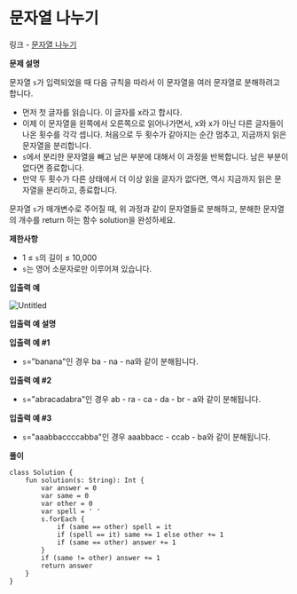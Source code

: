 # 문자열 나누기

링크 - [문자열 나누기](https://school.programmers.co.kr/learn/courses/30/lessons/140108)

**문제 설명**

문자열 `s`가 입력되었을 때 다음 규칙을 따라서 이 문자열을 여러 문자열로 분해하려고 합니다.

- 먼저 첫 글자를 읽습니다. 이 글자를 x라고 합시다.
- 이제 이 문자열을 왼쪽에서 오른쪽으로 읽어나가면서, x와 x가 아닌 다른 글자들이 나온 횟수를 각각 셉니다. 처음으로 두 횟수가 같아지는 순간 멈추고, 지금까지 읽은 문자열을 분리합니다.
- `s`에서 분리한 문자열을 빼고 남은 부분에 대해서 이 과정을 반복합니다. 남은 부분이 없다면 종료합니다.
- 만약 두 횟수가 다른 상태에서 더 이상 읽을 글자가 없다면, 역시 지금까지 읽은 문자열을 분리하고, 종료합니다.

문자열 `s`가 매개변수로 주어질 때, 위 과정과 같이 문자열들로 분해하고, 분해한 문자열의 개수를 return 하는 함수 solution을 완성하세요.

****제한사항****

- 1 ≤ `s`의 길이 ≤ 10,000
- `s`는 영어 소문자로만 이루어져 있습니다.

****입출력 예****

![Untitled](https://user-images.githubusercontent.com/105714784/219606884-846ce80c-3890-4ed1-b3aa-9416efaedfda.png)

****입출력 예 설명****

**입출력 예 #1**

- `s`="banana"인 경우 ba - na - na와 같이 분해됩니다.

**입출력 예 #2**

- `s`="abracadabra"인 경우 ab - ra - ca - da - br - a와 같이 분해됩니다.

**입출력 예 #3**

- `s`="aaabbaccccabba"인 경우 aaabbacc - ccab - ba와 같이 분해됩니다.

**풀이**

```
class Solution {
    fun solution(s: String): Int {
        var answer = 0
        var same = 0
        var other = 0
        var spell = ' '
        s.forEach {
            if (same == other) spell = it
            if (spell == it) same += 1 else other += 1
            if (same == other) answer += 1
        }
        if (same != other) answer += 1
        return answer
    }
}
```
